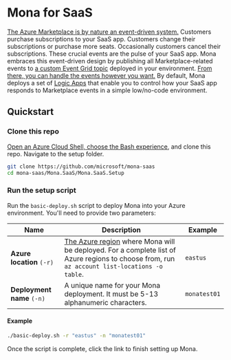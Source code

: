 # Mona for SaaS

[The Azure Marketplace is by nature an event-driven system.](https://learn.microsoft.com/partner-center/marketplace-offers/partner-center-portal/pc-saas-fulfillment-life-cycle) Customers purchase subscriptions to your SaaS app. Customers change their subscriptions or purchase more seats. Occasionally customers cancel their subscriptions. These crucial events are the pulse of your SaaS app. Mona embraces this event-driven design by publishing all Marketplace-related events to [a custom Event Grid topic](https://learn.microsoft.com/azure/event-grid/custom-topics) deployed in your environment. [From there, you can handle the events however you want.](https://learn.microsoft.com/azure/event-grid/event-handlers) By default, Mona deploys a set of [Logic Apps](https://learn.microsoft.com/azure/logic-apps/logic-apps-overview) that enable you to control how your SaaS app responds to Marketplace events in a simple low/no-code environment.

## Quickstart

### Clone this repo

[Open an Azure Cloud Shell, choose the Bash experience](https://learn.microsoft.com/azure/cloud-shell/get-started/ephemeral?tabs=azurecli#start-cloud-shell), and clone this repo. Navigate to the setup folder.

```sh
git clone https://github.com/microsoft/mona-saas
cd mona-saas/Mona.SaaS/Mona.SaaS.Setup
```

### Run the setup script

Run the `basic-deploy.sh` script to deploy Mona into your Azure environment. You'll need to provide two parameters:

| Name | Description | Example |
| --- | --- | --- |
| **Azure location** `(-r)` | [The Azure region](https://azure.microsoft.com/explore/global-infrastructure/geographies/) where Mona will be deployed. For a complete list of Azure regions to choose from, run `az account list-locations -o table`. | `eastus` |
| **Deployment name** `(-n)` | A unique name for your Mona deployment. It must be 5-13 alphanumeric characters. | `monatest01` |

#### Example

```bash
./basic-deploy.sh -r "eastus" -n "monatest01"
```

Once the script is complete, click the link to finish setting up Mona.
